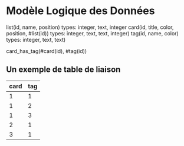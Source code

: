 # Modèle Logique des Données

list(id, name, position)                        types: integer, text, integer
card(id, title, color, position, #list(id))     types: integer, text, text, integer)
tag(id, name, color)                            types: integer, text, text)

card_has_tag(#card(id), #tag(id))

## Un exemple de table de liaison

|card|tag|
|---|---|
|1|1|
|1|2|
|1|3|
|2|1|
|3|1|